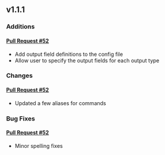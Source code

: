 ## v1.1.1

### Additions

#### [Pull Request #52](https://github.com/Maahsome/ktrouble/pull/52)

- Add output field definitions to the config file
- Allow user to specify the output fields for each output type


### Changes

#### [Pull Request #52](https://github.com/Maahsome/ktrouble/pull/52)

- Updated a few aliases for commands


### Bug Fixes

#### [Pull Request #52](https://github.com/Maahsome/ktrouble/pull/52)

- Minor spelling fixes


